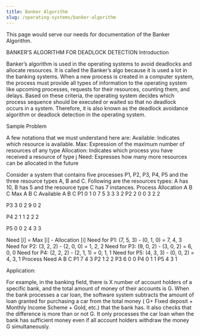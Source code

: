 ```yaml
---
title: Banker Algorithm
slug: /operating-systems/banker-algorithm
---
```


This page would serve our needs for documentation of the Banker Algorithm.

BANKER’S ALGORITHM FOR DEADLOCK DETECTION
Introduction

Banker’s algorithm is used in the operating systems to avoid deadlocks and allocate resources.
It is called the Banker’s algo because it is used a lot in the banking systems.
When a new process is created in a computer system, the process must provide all types of information 
to the operating system like upcoming processes, requests for their resources, counting them, and delays. 
Based on these criteria, the operating system decides which process sequence should be executed or waited so that no deadlock occurs in a system.
Therefore, it is also known as the deadlock avoidance algorithm or deadlock detection in the operating system.

Sample Problem

A few notations that we must understand here are:
Available:  Indicates which resource is available.
Max: Expression of the maximum number of resources of any type 
Allocation: Indicates which process you have received a resource of type j
Need: Expresses how many more resources can be allocated in the future

Consider a system that contains five processes P1, P2, P3, P4, P5 and the three resource types A, B and C.
Following are the resources types: A has 10, B has 5 and the resource type C has 7 instances.
Process
Allocation
A         B         C
Max
A         B         C
Available
A         B         C
P1
0         1          0
7         5         3
3         3         2
P2
2         0         0
3         2         2


P3
3         0         2
9         0         2


P4
2         1         1
2         2         2


P5
0         0         2
4         3         3

Need [i] = Max [i] - Allocation [i]
Need for P1: (7, 5, 3) - (0, 1, 0) = 7, 4, 3
Need for P2: (3, 2, 2) - (2, 0, 0) = 1, 2, 2
Need for P3: (9, 0, 2) - (3, 0, 2) = 6, 0, 0
Need for P4: (2, 2, 2) - (2, 1, 1) = 0, 1, 1
Need for P5: (4, 3, 3) - (0, 0, 2) = 4, 3, 1
Process
Need
A         B         C
P1
7         4         3
P2
1         2         2
P3
6         0         0
P4
0         1         1
P5
4         3         1







Application:

For example, in the banking field, there is X number of account holders of a specific bank, and the total amount of money of their accounts is G.
When the bank processes a car loan, the software system subtracts the amount of loan granted for purchasing a car from the total money
( G+ Fixed deposit + Monthly Income Scheme + Gold, etc.) that the bank has.
It also checks that the difference is more than or not G. It only processes the car loan when the bank has sufficient money even
if all account holders withdraw the money G simultaneously.

